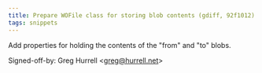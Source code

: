 ```yaml
---
title: Prepare WOFile class for storing blob contents (gdiff, 92f1012)
tags: snippets
---
```


Add properties for holding the contents of the "from" and "to" blobs.

Signed-off-by: Greg Hurrell &lt;greg@hurrell.net&gt;
